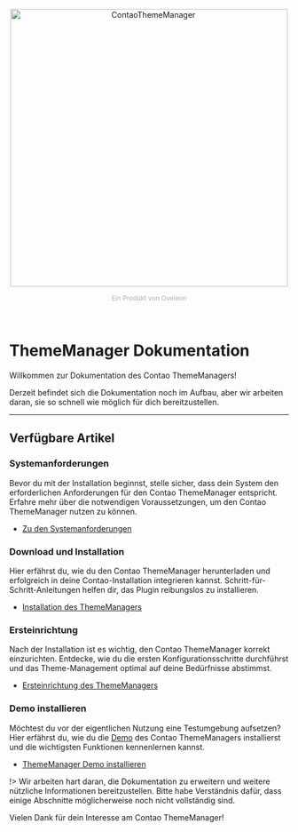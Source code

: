 <p align="center">
    <picture>
        <img src="https://contao-thememanager.github.io/core/logo_v_light.svg" width="500" alt="ContaoThemeManager">
    </picture>
</p>
<p align="center">
    <small style="color:#aeaeae;">Ein Produkt von <a href="https://www.oveleon.de/" style="color:#aeaeae; text-decoration: none;">Oveleon</a></small>
</p>
<br/>

# ThemeManager Dokumentation

Willkommen zur Dokumentation des Contao ThemeManagers!

Derzeit befindet sich die Dokumentation noch im Aufbau, aber wir arbeiten daran, sie so schnell wie möglich für dich
bereitzustellen.

___

## Verfügbare Artikel

### Systemanforderungen

Bevor du mit der Installation beginnst, stelle sicher, dass dein System den erforderlichen Anforderungen für den
Contao ThemeManager entspricht. Erfahre mehr über die notwendigen Voraussetzungen, um den Contao ThemeManager nutzen zu
können.

- [Zu den Systemanforderungen](installation/requirements.md)

### Download und Installation

Hier erfährst du, wie du den Contao ThemeManager herunterladen und erfolgreich in deine Contao-Installation integrieren
kannst. Schritt-für-Schritt-Anleitungen helfen dir, das Plugin reibungslos zu installieren.

- [Installation des ThemeManagers](installation/installation.md)

### Ersteinrichtung

Nach der Installation ist es wichtig, den Contao ThemeManager korrekt einzurichten. Entdecke, wie du die ersten
Konfigurationsschritte durchführst und das Theme-Management optimal auf deine Bedürfnisse abstimmst.

- [Ersteinrichtung des ThemeManagers](installation/setup.md)

### Demo installieren

Möchtest du vor der eigentlichen Nutzung eine Testumgebung aufsetzen? Hier erfährst du, wie du die
[Demo](https://demo.contao-thememanager.com) des Contao ThemeManagers installierst und die wichtigsten Funktionen
kennenlernen kannst.

- [ThemeManager Demo installieren](guides/step-by-step/demo.md)

!> Wir arbeiten hart daran, die Dokumentation zu erweitern und weitere nützliche Informationen bereitzustellen. Bitte
habe Verständnis dafür, dass einige Abschnitte möglicherweise noch nicht vollständig sind.

Vielen Dank für dein Interesse am Contao ThemeManager!
